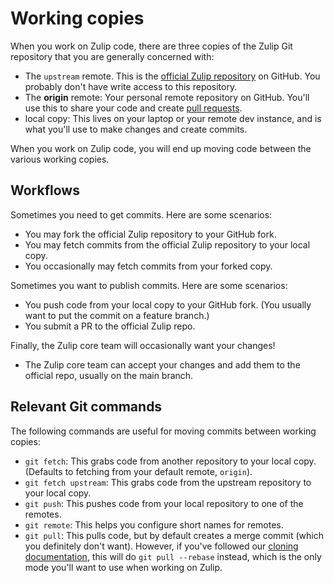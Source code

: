 # Working copies

When you work on Zulip code, there are three copies of the Zulip Git
repository that you are generally concerned with:

- The `upstream` remote.  This is the [official Zulip
  repository](https://github.com/zulip/zulip) on GitHub.  You probably
  don't have write access to this repository.
- The **origin** remote: Your personal remote repository on GitHub.
  You'll use this to share your code and create [pull requests](../git/pull-requests.md).
- local copy: This lives on your laptop or your remote dev instance,
  and is what you'll use to make changes and create commits.

When you work on Zulip code, you will end up moving code between
the various working copies.

## Workflows

Sometimes you need to get commits. Here are some scenarios:

- You may fork the official Zulip repository to your GitHub fork.
- You may fetch commits from the official Zulip repository to your local copy.
- You occasionally may fetch commits from your forked copy.

Sometimes you want to publish commits. Here are some scenarios:

- You push code from your local copy to your GitHub fork. (You usually
  want to put the commit on a feature branch.)
- You submit a PR to the official Zulip repo.

Finally, the Zulip core team will occasionally want your changes!

- The Zulip core team can accept your changes and add them to
  the official repo, usually on the main branch.

## Relevant Git commands

The following commands are useful for moving commits between
working copies:

- `git fetch`: This grabs code from another repository to your local
  copy. (Defaults to fetching from your default remote, `origin`).
- `git fetch upstream`: This grabs code from the upstream repository to your local copy.
- `git push`: This pushes code from your local repository to one of the remotes.
- `git remote`: This helps you configure short names for remotes.
- `git pull`: This pulls code, but by default creates a merge commit
  (which you definitely don't want).  However, if you've followed our
  [cloning documentation](../git/cloning.md), this will do `git pull
  --rebase` instead, which is the only mode you'll want to use when
  working on Zulip.
